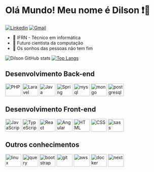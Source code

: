 # **Olá Mundo! Meu nome é Dilson** ❗🟰

[![Linkedin](https://img.shields.io/badge/LinkedIn-0077B5?style=for-the-badge&logo=linkedin&logoColor=white)](https://www.linkedin.com/in/dilson10/)
[![Gmail](https://img.shields.io/badge/Gmail-D14836?style=for-the-badge&logo=gmail&logoColor=white)](mailto:dilsono316@gmail.com)

- 🔭 IFRN - Técnico em informática
- 🌱 Futuro cientista da computação
- 🤔 Os sonhos das pessoas não tem fim

![Dilson GitHub stats](https://github-readme-stats.vercel.app/api?username=dilsoncampelo10&show_icons=true&theme=tokyonight)
[![Top Langs](https://github-readme-stats.vercel.app/api/top-langs/?username=dilsoncampelo10&layout=compact&theme=tokyonight)](https://github.com/anuraghazra/github-readme-stats)



## Desenvolvimento Back-end

<div style="display:inline-block"> 
    <img src="https://cdn.jsdelivr.net/gh/devicons/devicon/icons/php/php-original.svg" alt="PHP" width="50" height="40" align="center"/>
    <img src="https://cdn.jsdelivr.net/gh/devicons/devicon/icons/laravel/laravel-plain.svg" alt="Laravel" width="50" height="40" align="center"/>
    <img src="https://cdn.jsdelivr.net/gh/devicons/devicon/icons/java/java-original.svg" alt="Java" width="50" height="40" align="center"/>
    <img src="https://cdn.jsdelivr.net/gh/devicons/devicon/icons/spring/spring-original.svg" alt="Spring" width="50" height="40" align="center"/>
    <img src="https://cdn.jsdelivr.net/gh/devicons/devicon/icons/mysql/mysql-original.svg" alt="mysql" width="50" height="40" align="center"/>  
    <img src="https://cdn.jsdelivr.net/gh/devicons/devicon/icons/mongodb/mongodb-original.svg" alt="mongo" width="50" height="40" align="center"/>
    <img src="https://cdn.jsdelivr.net/gh/devicons/devicon/icons/postgresql/postgresql-original.svg" alt="postgresql" width="50" height="40" align="center"/>
</div>

## Desenvolvimento Front-end

<div style="display:inline-block"> 
    <img src="https://cdn.jsdelivr.net/gh/devicons/devicon/icons/javascript/javascript-original.svg" alt="JavaScript" width="50" height="40" align="center"/>
    <img src="https://cdn.jsdelivr.net/gh/devicons/devicon/icons/typescript/typescript-original.svg" alt="TypeScript" width="50" height="40" align="center"/>
    <img src="https://cdn.jsdelivr.net/gh/devicons/devicon/icons/react/react-original.svg" alt="React" width="50" height="40" align="center"/>
    <img src="https://cdn.jsdelivr.net/gh/devicons/devicon/icons/angularjs/angularjs-original.svg" alt="Angular" width="50" height="40" align="center"/>
    <img src="https://cdn.jsdelivr.net/gh/devicons/devicon/icons/html5/html5-original.svg" alt="HTML" width="50" height="40" align="center"/>
    <img src="https://cdn.jsdelivr.net/gh/devicons/devicon/icons/css3/css3-original.svg" alt="CSS" width="50" height="40" align="center"/>
    <img src="https://cdn.jsdelivr.net/gh/devicons/devicon/icons/sass/sass-original.svg" alt="sass" width="50" height="40" align="center"/>
</div>

## Outros conhecimentos

<div style="display:inline-block"> 
    <img src="https://cdn.jsdelivr.net/gh/devicons/devicon/icons/linux/linux-original.svg" alt="linux" width="50" height="40" align="center"/>       
    <img src="https://cdn.jsdelivr.net/gh/devicons/devicon/icons/jquery/jquery-original.svg" alt="jquery" width="50" height="40" align="center"/>
    <img src="https://cdn.jsdelivr.net/gh/devicons/devicon/icons/bootstrap/bootstrap-original.svg" alt="bootstrap" width="50" height="40" align="center"/>
    <img src="https://cdn.jsdelivr.net/gh/devicons/devicon/icons/git/git-original.svg" alt="git" width="50" height="40" align="center"/>   
    <img src="https://cdn.jsdelivr.net/gh/devicons/devicon/icons/amazonwebservices/amazonwebservices-original.svg" alt="aws" width="50" height="40" align="center" />
    <img src="https://cdn.jsdelivr.net/gh/devicons/devicon/icons/docker/docker-original.svg" alt="docker" width="50" height="40" align="center"/>
    <img src="https://cdn.jsdelivr.net/gh/devicons/devicon/icons/nextjs/nextjs-original.svg" alt="next" width="50" height="40" align="center"/>
          
          
          
</div>
   
          

    



